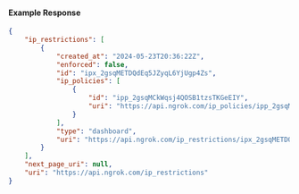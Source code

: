 <!-- Code generated for API Clients. DO NOT EDIT. -->

#### Example Response

```json
{
	"ip_restrictions": [
		{
			"created_at": "2024-05-23T20:36:22Z",
			"enforced": false,
			"id": "ipx_2gsqMETDQdEq5JZyqL6YjUgp4Zs",
			"ip_policies": [
				{
					"id": "ipp_2gsqMCkWqsj4QOSB1tzsTKGeEIY",
					"uri": "https://api.ngrok.com/ip_policies/ipp_2gsqMCkWqsj4QOSB1tzsTKGeEIY"
				}
			],
			"type": "dashboard",
			"uri": "https://api.ngrok.com/ip_restrictions/ipx_2gsqMETDQdEq5JZyqL6YjUgp4Zs"
		}
	],
	"next_page_uri": null,
	"uri": "https://api.ngrok.com/ip_restrictions"
}
```
